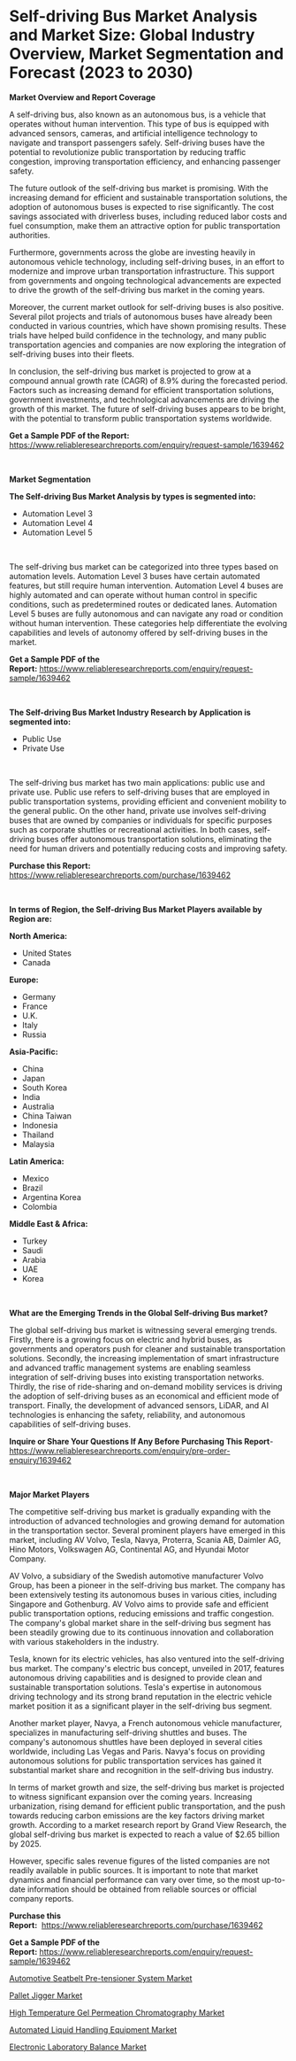 <p><h1>Self-driving Bus Market Analysis and Market Size: Global Industry Overview, Market Segmentation and Forecast (2023 to 2030)</h1></p><p><strong>Market Overview and Report Coverage</strong></p>
<p><p>A self-driving bus, also known as an autonomous bus, is a vehicle that operates without human intervention. This type of bus is equipped with advanced sensors, cameras, and artificial intelligence technology to navigate and transport passengers safely. Self-driving buses have the potential to revolutionize public transportation by reducing traffic congestion, improving transportation efficiency, and enhancing passenger safety.</p><p>The future outlook of the self-driving bus market is promising. With the increasing demand for efficient and sustainable transportation solutions, the adoption of autonomous buses is expected to rise significantly. The cost savings associated with driverless buses, including reduced labor costs and fuel consumption, make them an attractive option for public transportation authorities.</p><p>Furthermore, governments across the globe are investing heavily in autonomous vehicle technology, including self-driving buses, in an effort to modernize and improve urban transportation infrastructure. This support from governments and ongoing technological advancements are expected to drive the growth of the self-driving bus market in the coming years.</p><p>Moreover, the current market outlook for self-driving buses is also positive. Several pilot projects and trials of autonomous buses have already been conducted in various countries, which have shown promising results. These trials have helped build confidence in the technology, and many public transportation agencies and companies are now exploring the integration of self-driving buses into their fleets.</p><p>In conclusion, the self-driving bus market is projected to grow at a compound annual growth rate (CAGR) of 8.9% during the forecasted period. Factors such as increasing demand for efficient transportation solutions, government investments, and technological advancements are driving the growth of this market. The future of self-driving buses appears to be bright, with the potential to transform public transportation systems worldwide.</p></p>
<p><strong>Get a Sample PDF of the Report:</strong> <a href="https://www.reliableresearchreports.com/enquiry/request-sample/1639462">https://www.reliableresearchreports.com/enquiry/request-sample/1639462</a></p>
<p>&nbsp;</p>
<p><strong>Market Segmentation</strong></p>
<p><strong>The Self-driving Bus Market Analysis by types is segmented into:</strong></p>
<p><ul><li>Automation Level 3</li><li>Automation Level 4</li><li>Automation Level 5</li></ul></p>
<p>&nbsp;</p>
<p><p>The self-driving bus market can be categorized into three types based on automation levels. Automation Level 3 buses have certain automated features, but still require human intervention. Automation Level 4 buses are highly automated and can operate without human control in specific conditions, such as predetermined routes or dedicated lanes. Automation Level 5 buses are fully autonomous and can navigate any road or condition without human intervention. These categories help differentiate the evolving capabilities and levels of autonomy offered by self-driving buses in the market.</p></p>
<p><strong>Get a Sample PDF of the Report:</strong>&nbsp;<a href="https://www.reliableresearchreports.com/enquiry/request-sample/1639462">https://www.reliableresearchreports.com/enquiry/request-sample/1639462</a></p>
<p>&nbsp;</p>
<p><strong>The Self-driving Bus Market Industry Research by Application is segmented into:</strong></p>
<p><ul><li>Public Use</li><li>Private Use</li></ul></p>
<p>&nbsp;</p>
<p><p>The self-driving bus market has two main applications: public use and private use. Public use refers to self-driving buses that are employed in public transportation systems, providing efficient and convenient mobility to the general public. On the other hand, private use involves self-driving buses that are owned by companies or individuals for specific purposes such as corporate shuttles or recreational activities. In both cases, self-driving buses offer autonomous transportation solutions, eliminating the need for human drivers and potentially reducing costs and improving safety.</p></p>
<p><strong>Purchase this Report:</strong>&nbsp; <a href="https://www.reliableresearchreports.com/purchase/1639462">https://www.reliableresearchreports.com/purchase/1639462</a></p>
<p>&nbsp;</p>
<p><strong>In terms of Region, the Self-driving Bus Market Players available by Region are:</strong></p>
<p>
    <p> <strong> North America: </strong>
        <ul>
            <li>United States</li>
            <li>Canada</li>
        </ul>
        </p> 
    <p> <strong> Europe: </strong>
        <ul>
            <li>Germany</li>
            <li>France</li>
            <li>U.K.</li>
            <li>Italy</li>
            <li>Russia</li>
        </ul>
        </p> 
    <p> <strong> Asia-Pacific: </strong>
        <ul>
            <li>China</li>
            <li>Japan</li>
            <li>South Korea</li>
            <li>India</li>
            <li>Australia</li>
            <li>China Taiwan</li>
            <li>Indonesia</li>
            <li>Thailand</li>
            <li>Malaysia</li>
        </ul>
        </p> 
    <p> <strong> Latin America: </strong>
        <ul>
            <li>Mexico</li>
            <li>Brazil</li>
            <li>Argentina Korea</li>
            <li>Colombia</li>
        </ul>
        </p> 
    <p> <strong> Middle East & Africa: </strong>
        <ul>
            <li>Turkey</li>
            <li>Saudi</li>
            <li>Arabia</li>
            <li>UAE</li>
            <li>Korea</li>
        </ul>
    </p>
    </p>
<p>&nbsp;</p>
<p><strong>What are the Emerging Trends in the Global Self-driving Bus market?</strong></p>
<p><p>The global self-driving bus market is witnessing several emerging trends. Firstly, there is a growing focus on electric and hybrid buses, as governments and operators push for cleaner and sustainable transportation solutions. Secondly, the increasing implementation of smart infrastructure and advanced traffic management systems are enabling seamless integration of self-driving buses into existing transportation networks. Thirdly, the rise of ride-sharing and on-demand mobility services is driving the adoption of self-driving buses as an economical and efficient mode of transport. Finally, the development of advanced sensors, LiDAR, and AI technologies is enhancing the safety, reliability, and autonomous capabilities of self-driving buses.</p></p>
<p><strong>Inquire or Share Your Questions If Any Before Purchasing This Report</strong>- <a href="https://www.reliableresearchreports.com/enquiry/pre-order-enquiry/1639462">https://www.reliableresearchreports.com/enquiry/pre-order-enquiry/1639462</a></p>
<p>&nbsp;</p>
<p><strong>Major Market Players</strong></p>
<p><p>The competitive self-driving bus market is gradually expanding with the introduction of advanced technologies and growing demand for automation in the transportation sector. Several prominent players have emerged in this market, including AV Volvo, Tesla, Navya, Proterra, Scania AB, Daimler AG, Hino Motors, Volkswagen AG, Continental AG, and Hyundai Motor Company.</p><p>AV Volvo, a subsidiary of the Swedish automotive manufacturer Volvo Group, has been a pioneer in the self-driving bus market. The company has been extensively testing its autonomous buses in various cities, including Singapore and Gothenburg. AV Volvo aims to provide safe and efficient public transportation options, reducing emissions and traffic congestion. The company's global market share in the self-driving bus segment has been steadily growing due to its continuous innovation and collaboration with various stakeholders in the industry.</p><p>Tesla, known for its electric vehicles, has also ventured into the self-driving bus market. The company's electric bus concept, unveiled in 2017, features autonomous driving capabilities and is designed to provide clean and sustainable transportation solutions. Tesla's expertise in autonomous driving technology and its strong brand reputation in the electric vehicle market position it as a significant player in the self-driving bus segment.</p><p>Another market player, Navya, a French autonomous vehicle manufacturer, specializes in manufacturing self-driving shuttles and buses. The company's autonomous shuttles have been deployed in several cities worldwide, including Las Vegas and Paris. Navya's focus on providing autonomous solutions for public transportation services has gained it substantial market share and recognition in the self-driving bus industry.</p><p>In terms of market growth and size, the self-driving bus market is projected to witness significant expansion over the coming years. Increasing urbanization, rising demand for efficient public transportation, and the push towards reducing carbon emissions are the key factors driving market growth. According to a market research report by Grand View Research, the global self-driving bus market is expected to reach a value of $2.65 billion by 2025.</p><p>However, specific sales revenue figures of the listed companies are not readily available in public sources. It is important to note that market dynamics and financial performance can vary over time, so the most up-to-date information should be obtained from reliable sources or official company reports.</p></p>
<p><strong>Purchase this Report:</strong>&nbsp;&nbsp;<a href="https://www.reliableresearchreports.com/purchase/1639462">https://www.reliableresearchreports.com/purchase/1639462</a></p>
<p></p>
<p><strong>Get a Sample PDF of the Report:</strong>&nbsp;<a href="https://www.reliableresearchreports.com/enquiry/request-sample/1639462">https://www.reliableresearchreports.com/enquiry/request-sample/1639462</a></p>
<p><p><a href="https://github.com/GroverBarry/Market-Research-Report-List-2/blob/main/automotive-seatbelt-pre-tensioner-system-market.md">Automotive Seatbelt Pre-tensioner System Market</a></p><p><a href="https://medium.com/@deannakling2927/pallet-jigger-market-analysis-its-cagr-market-segmentation-and-global-industry-overview-8787927c738d">Pallet Jigger Market</a></p><p><a href="https://medium.com/@minnieebert2827/high-temperature-gel-permeation-chromatography-market-competitive-analysis-market-trends-and-fb2ef43c87d2">High Temperature Gel Permeation Chromatography Market</a></p><p><a href="https://www.linkedin.com/pulse/decoding-automated-liquid-handling-equipment-market-deep-7ye4e/">Automated Liquid Handling Equipment Market</a></p><p><a href="https://www.linkedin.com/pulse/electronic-laboratory-balance-market-challenges-opportunities-hlire/">Electronic Laboratory Balance Market</a></p></p>